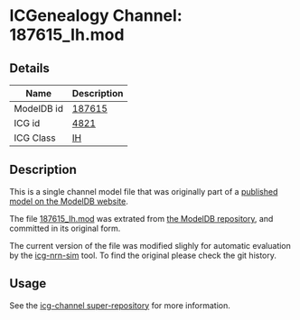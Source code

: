 # ICGenealogy Channel: 187615\_Ih.mod

## Details

Name | Description
---- | -----------
ModelDB id | [187615](http://senselab.med.yale.edu/ModelDB/ShowModel.cshtml?model=187615)
ICG id | [4821](http://icg.neurotheory.ox.ac.uk/channels/4/4821)
ICG Class | [IH](http://icg.neurotheory.ox.ac.uk/channels/4)

## Description

This is a single channel model file that was originally part of a [published model on the ModelDB website](http://senselab.med.yale.edu/mModelDB/ShowModel.cshtml?model=187615).


The file [187615\_Ih.mod](187615_Ih.mod) was extrated from [the ModelDB repository](http://senselab.med.yale.edu/ModelDB/ShowModel.cshtml?model=187615), and committed in its original form.

The current version of the file was modified slighly for automatic evaluation by the [icg-nrn-sim](https://github.com/icgenealogy/icg-nrn-sim) tool. To find the original please check the git history.


## Usage

See the [icg-channel super-repository](https://github.com/icgenealogy/icg-channels) for more information.